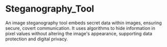 # Steganography_Tool
An image steganography tool embeds secret data within images, ensuring secure, covert communication. It uses algorithms to hide information in pixel values without altering the image's appearance, supporting data protection and digital privacy.
 
 
